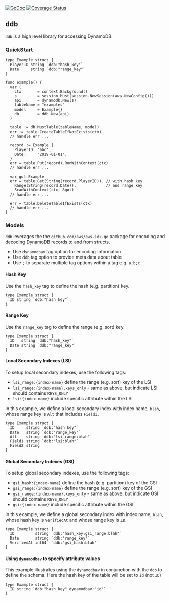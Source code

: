 [![GoDoc](https://godoc.org/github.com/savaki/ddb?status.svg)](https://godoc.org/github.com/savaki/ddb)
[![Coverage Status](https://coveralls.io/repos/github/savaki/ddb/badge.svg)](https://coveralls.io/github/savaki/ddb)

ddb
--------------------------------------------------------

`ddb` is a high level library for accessing DynamoDB.

### QuickStart

```golang
type Example struct {
  PlayerID string `ddb:"hash_key"`
  Date     string `ddb:"range_key"`
}

func example() {
  var (
    ctx       = context.Background()
    s         = session.Must(session.NewSession(aws.NewConfig()))
    api       = dynamodb.New(s)
    tableName = "examples"
    model     = Example{}
    db        = ddb.New(api)
  )  
  
  table := db.MustTable(tableName, model)
  err := table.CreateTableIfNotExists(ctx)
  // handle err ...
  
  record := Example {
    PlayerID: "abc",
    Date:     "2019-01-01",
  }
  err = table.Put(record).RunWithContext(ctx) 
  // handle err ...
  
  var got Example
  err = table.Get(String(record.PlayerID)). // with hash key
    Range(String(record.Date)).             // and range key 
    ScanWithContext(ctx, &got)
  // handle err ...
  
  err = table.DeleteTableIfExists(ctx)
  // handle err ...
}
```

### Models

`ddb` leverages the the `github.com/aws/aws-sdk-go` package for encoding and decoding DynamoDB
records to and from structs.  

* Use `dynamodbav` tag option for encoding information
* Use `ddb` tag option to provide meta data about table
* Use `;` to separate multiple tag options within a tag e.g. `a;b;c`

#### Hash Key

Use the `hash_key` tag to define the hash (e.g. partition) key. 

```golang
type Example struct {
  ID string `ddb:"hash_key"`
}
```

#### Range Key

Use the `range_key` tag to define the range (e.g. sort) key. 

```golang
type Example struct {
  ID   string `ddb:"hash_key"`
  Date string `ddb:"range_key"`
}
```

#### Local Secondary Indexes (LSI)

To setup local secondary indexes, use the following tags:

* `lsi_range:{index-name}` define the range (e.g. sort) key of the LSI
* `lsi_range:{index-name},keys_only` - same as above, but indicate LSI should contains `KEYS_ONLY` 
* `lsi:{index-name}` include specific attribute within the LSI

In this example, we define a local secondary index with index name, `blah`, whose
range key is `Alt` that includes `Field1`.

```golang
type Example struct {
  ID     string `ddb:"hash_key"`
  Date   string `ddb:"range_key"`
  Alt    string `ddb:"lsi_range:blah"`
  Field1 string `ddb:"lsi:blah"`
  Field2 string
}
```

#### Global Secondary Indexes (GSI)

To setup global secondary indexes, use the following tags:

* `gsi_hash:{index-name}` define the hash (e.g. partition) key of the GSI
* `gsi_range:{index-name}` define the range (e.g. sort) key of the GSI
* `gsi_range:{index-name},keys_only` - same as above, but indicate GSI should contains `KEYS_ONLY` 
* `gsi:{index-name}` include specific attribute within the GSI

In this example, we define a global secondary index with index name, `blah`, whose
hash key is `VerifiedAt` and whose range key is `ID`.

```golang
type Example struct {
  ID         string `ddb:"hash_key;gsi_range:blah"`
  Date       string `ddb:"range_key"`
  VerifiedAt int64  `ddb:"gsi_hash:blah"`
}
```

#### Using `dynamodbav` to specify attribute values

This example illustrates using the `dynamodbav` in conjunction with the `ddb` to 
define the schema.  Here the hash key of the table will be set to `id` (not `ID`) 

```golang
type Example struct {
  ID string `ddb:"hash_key" dynamodbav:"id"`
}
```
